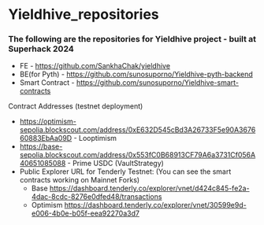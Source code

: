 # Yieldhive_repositories
### The following are the repositories for Yieldhive project - built at Superhack 2024 

* FE - https://github.com/SankhaChak/yieldhive
* BE(for Pyth) - https://github.com/sunosuporno/Yieldhive-pyth-backend
* Smart Contract - https://github.com/sunosuporno/Yieldhive-smart-contracts

 Contract Addresses (testnet deployment)
- https://optimism-sepolia.blockscout.com/address/0xE632D545cBd3A26733F5e90A367660883EbAa09D - Looptimism
- https://base-sepolia.blockscout.com/address/0x553fC0B68913CF79A6a3731Cf056A40651085088 - Prime USDC (VaultStrategy)
- Public Explorer URL for Tenderly Testnet: (You can see the smart contracts working on Mainnet Forks)
  -  Base https://dashboard.tenderly.co/explorer/vnet/d424c845-fe2a-4dac-8cdc-8276e0dfed48/transactions
  - Optimism https://dashboard.tenderly.co/explorer/vnet/30599e9d-e006-4b0e-b05f-eea92270a3d7
